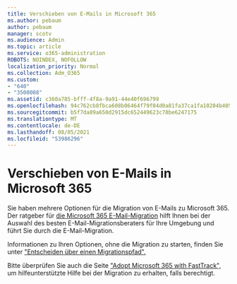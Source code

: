 ```yaml
---
title: Verschieben von E-Mails in Microsoft 365
ms.author: pebaum
author: pebaum
manager: scotv
ms.audience: Admin
ms.topic: article
ms.service: o365-administration
ROBOTS: NOINDEX, NOFOLLOW
localization_priority: Normal
ms.collection: Adm_O365
ms.custom:
- "640"
- "3500008"
ms.assetid: c360a785-bfff-4f8a-9a91-44e40f696799
ms.openlocfilehash: 94c762cb8fbca608b06464f79f04d0a81fa37ca1fa10204b405a18bd79f4bade
ms.sourcegitcommit: b5f7da89a650d2915dc652449623c78be6247175
ms.translationtype: MT
ms.contentlocale: de-DE
ms.lasthandoff: 08/05/2021
ms.locfileid: "53986296"
---
```

# <a name="move-email-to-microsoft-365"></a>Verschieben von E-Mails in Microsoft 365

Sie haben mehrere Optionen für die Migration von E-Mails zu Microsoft 365. Der ratgeber für [die Microsoft 365 E-Mail-Migration](https://aka.ms/alchemyinsight-mailmigrationadvisor) hilft Ihnen bei der Auswahl des besten E-Mail-Migrationsberaters für Ihre Umgebung und führt Sie durch die E-Mail-Migration.
  
Informationen zu Ihren Optionen, ohne die Migration zu starten, finden Sie unter ["Entscheiden über einen Migrationspfad".](https://docs.microsoft.com/Exchange/mailbox-migration/decide-on-a-migration-path)

Bitte überprüfen Sie auch die Seite ["Adopt Microsoft 365 with FastTrack",](https://www.microsoft.com/fasttrack/microsoft-365/office-365) um hilfeunterstützte Hilfe bei der Migration zu erhalten, falls berechtigt.
  